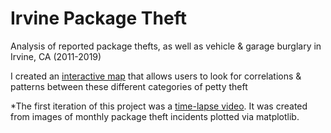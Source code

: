 # Irvine Package Theft
Analysis of reported package thefts, as well as vehicle & garage burglary in Irvine, CA (2011-2019)

I created an [interactive map](https://hassenmorad.github.io/irvine.html) that allows users to look for correlations & patterns between these different categories of petty theft

*The first iteration of this project was a [time-lapse video](https://youtu.be/a6sYRXIeFhY). It was created from images of monthly package theft incidents plotted via matplotlib.
